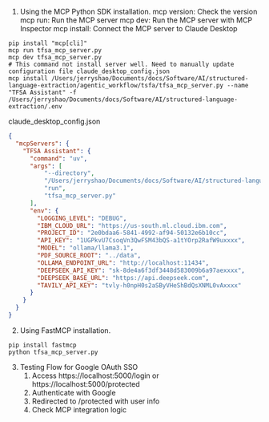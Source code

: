 1. Using the MCP Python SDK installation.
mcp version: Check the version
mcp run: Run the MCP server
mcp dev: Run the MCP server with MCP Inspector
mcp install: Connect the MCP server to Claude Desktop
```shell
pip install "mcp[cli]"
mcp run tfsa_mcp_server.py
mcp dev tfsa_mcp_server.py
# This command not install server well. Need to manually update configuration file claude_desktop_config.json
mcp install /Users/jerryshao/Documents/docs/Software/AI/structured-language-extraction/agentic_workflow/tsfa/tfsa_mcp_server.py --name "TFSA Assistant" -f /Users/jerryshao/Documents/docs/Software/AI/structured-language-extraction/.env
```
claude_desktop_config.json
```json
{
  "mcpServers": {
    "TFSA Assistant": {
      "command": "uv",
      "args": [
          "--directory",
          "/Users/jerryshao/Documents/docs/Software/AI/structured-language-extraction/agentic_workflow/tsfa",
          "run",
          "tfsa_mcp_server.py"
      ],
      "env": {
        "LOGGING_LEVEL": "DEBUG",
        "IBM_CLOUD_URL": "https://us-south.ml.cloud.ibm.com",
        "PROJECT_ID": "2e0bdaa6-5841-4992-af94-50132e6b10cc",
        "API_KEY": "1UGPkvU7CsoqVn3QwFSM43bQS-a1tYOrp2RafW9uxxxx",
        "MODEL": "ollama/llama3.1",
        "PDF_SOURCE_ROOT": "../data",
        "OLLAMA_ENDPOINT_URL": "http://localhost:11434",
        "DEEPSEEK_API_KEY": "sk-8de4a6f3df3448d583009b6a97aexxxx",
        "DEEPSEEK_BASE_URL": "https://api.deepseek.com",
        "TAVILY_API_KEY": "tvly-h0npH0s2aSByVHeShBdQsXNML0vAxxxx"
      }
    }
  }
}
```
2. Using FastMCP installation.
```shell
pip install fastmcp
python tfsa_mcp_server.py
```

3. Testing Flow for Google OAuth SSO
    1. Access https://localhost:5000/login or https://localhost:5000/protected
    2. Authenticate with Google
    3. Redirected to /protected with user info
    4. Check MCP integration logic

